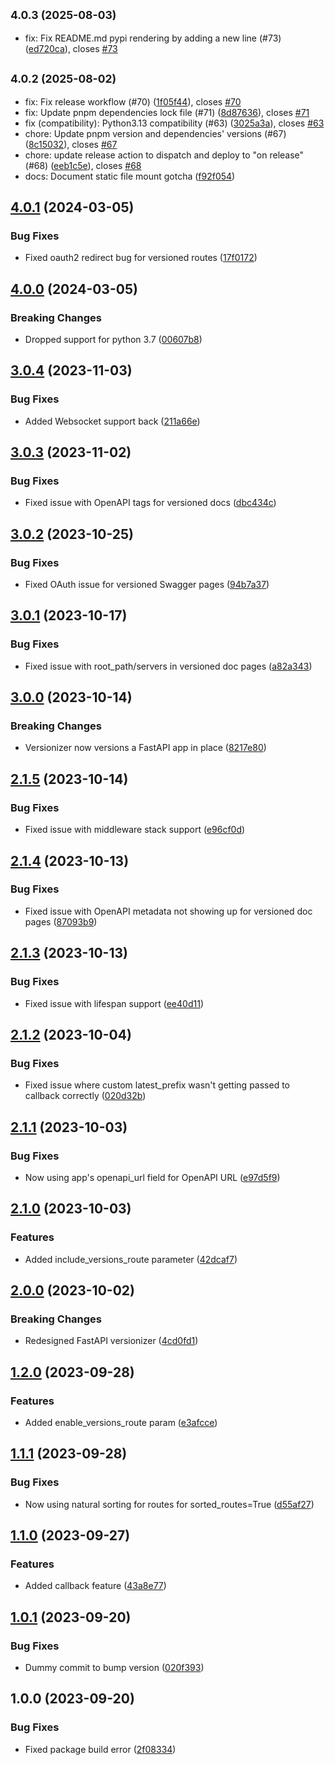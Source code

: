 ## <small>4.0.3 (2025-08-03)</small>

* fix: Fix README.md pypi rendering by adding a new line (#73) ([ed720ca](https://github.com/alexschimpf/fastapi-versionizer/commit/ed720ca)), closes [#73](https://github.com/alexschimpf/fastapi-versionizer/issues/73)

## <small>4.0.2 (2025-08-02)</small>

* fix: Fix release workflow (#70) ([1f05f44](https://github.com/alexschimpf/fastapi-versionizer/commit/1f05f44)), closes [#70](https://github.com/alexschimpf/fastapi-versionizer/issues/70)
* fix: Update pnpm dependencies lock file (#71) ([8d87636](https://github.com/alexschimpf/fastapi-versionizer/commit/8d87636)), closes [#71](https://github.com/alexschimpf/fastapi-versionizer/issues/71)
* fix (compatibility): Python3.13 compatibility (#63) ([3025a3a](https://github.com/alexschimpf/fastapi-versionizer/commit/3025a3a)), closes [#63](https://github.com/alexschimpf/fastapi-versionizer/issues/63)
* chore: Update pnpm version and dependencies' versions (#67) ([8c15032](https://github.com/alexschimpf/fastapi-versionizer/commit/8c15032)), closes [#67](https://github.com/alexschimpf/fastapi-versionizer/issues/67)
* chore: update release action to dispatch and deploy to "on release" (#68) ([eeb1c5e](https://github.com/alexschimpf/fastapi-versionizer/commit/eeb1c5e)), closes [#68](https://github.com/alexschimpf/fastapi-versionizer/issues/68)
* docs: Document static file mount gotcha ([f92f054](https://github.com/alexschimpf/fastapi-versionizer/commit/f92f054))

## [4.0.1](https://github.com/alexschimpf/fastapi-versionizer/compare/v4.0.0...v4.0.1) (2024-03-05)


### Bug Fixes

* Fixed oauth2 redirect bug for versioned routes ([17f0172](https://github.com/alexschimpf/fastapi-versionizer/commit/17f0172bf1a6cf4d4f39f94107307557facbf4ff))

## [4.0.0](https://github.com/alexschimpf/fastapi-versionizer/compare/v3.0.4...v4.0.0) (2024-03-05)


### Breaking Changes

* Dropped support for python 3.7 ([00607b8](https://github.com/alexschimpf/fastapi-versionizer/commit/00607b8f1ae0db23b7e63666b0629307a3a631dc))

## [3.0.4](https://github.com/alexschimpf/fastapi-versionizer/compare/v3.0.3...v3.0.4) (2023-11-03)


### Bug Fixes

* Added Websocket support back ([211a66e](https://github.com/alexschimpf/fastapi-versionizer/commit/211a66e8aac56dbf2d5ffc94d6c65959044ca5dd))

## [3.0.3](https://github.com/alexschimpf/fastapi-versionizer/compare/v3.0.2...v3.0.3) (2023-11-02)


### Bug Fixes

* Fixed issue with OpenAPI tags for versioned docs ([dbc434c](https://github.com/alexschimpf/fastapi-versionizer/commit/dbc434c85170cbc1802ff167e33c8ab4204d64d3))

## [3.0.2](https://github.com/alexschimpf/fastapi-versionizer/compare/v3.0.1...v3.0.2) (2023-10-25)


### Bug Fixes

* Fixed OAuth issue for versioned Swagger pages ([94b7a37](https://github.com/alexschimpf/fastapi-versionizer/commit/94b7a37de66a3fe5304d26460371788f38c308ef))

## [3.0.1](https://github.com/alexschimpf/fastapi-versionizer/compare/v3.0.0...v3.0.1) (2023-10-17)


### Bug Fixes

* Fixed issue with root_path/servers in versioned doc pages ([a82a343](https://github.com/alexschimpf/fastapi-versionizer/commit/a82a343de350b7a323a8a46b023b1dc897c1302b))

## [3.0.0](https://github.com/alexschimpf/fastapi-versionizer/compare/v2.1.5...v3.0.0) (2023-10-14)


### Breaking Changes

* Versionizer now versions a FastAPI app in place ([8217e80](https://github.com/alexschimpf/fastapi-versionizer/commit/8217e80b3925a7d30ef77e6eb8693b271fe02247))

## [2.1.5](https://github.com/alexschimpf/fastapi-versionizer/compare/v2.1.4...v2.1.5) (2023-10-14)


### Bug Fixes

* Fixed issue with middleware stack support ([e96cf0d](https://github.com/alexschimpf/fastapi-versionizer/commit/e96cf0d004d20a65668d85f5ae46d427d958f5ef))

## [2.1.4](https://github.com/alexschimpf/fastapi-versionizer/compare/v2.1.3...v2.1.4) (2023-10-13)


### Bug Fixes

* Fixed issue with OpenAPI metadata not showing up for versioned doc pages ([87093b9](https://github.com/alexschimpf/fastapi-versionizer/commit/87093b95766efa0bbc49777fae75efc55e489747))

## [2.1.3](https://github.com/alexschimpf/fastapi-versionizer/compare/v2.1.2...v2.1.3) (2023-10-13)


### Bug Fixes

* Fixed issue with lifespan support ([ee40d11](https://github.com/alexschimpf/fastapi-versionizer/commit/ee40d11cba743c07216370715a7fbcd23f0a145e))

## [2.1.2](https://github.com/alexschimpf/fastapi-versionizer/compare/v2.1.1...v2.1.2) (2023-10-04)


### Bug Fixes

* Fixed issue where custom latest_prefix wasn't getting passed to callback correctly ([020d32b](https://github.com/alexschimpf/fastapi-versionizer/commit/020d32b13143c1a6d98b449fec17cf23d0d8ed86))

## [2.1.1](https://github.com/alexschimpf/fastapi-versionizer/compare/v2.1.0...v2.1.1) (2023-10-03)


### Bug Fixes

* Now using app's openapi_url field for OpenAPI URL ([e97d5f9](https://github.com/alexschimpf/fastapi-versionizer/commit/e97d5f95eb6b8d006c03fff0bfbfd8136c1b2eec))

## [2.1.0](https://github.com/alexschimpf/fastapi-versionizer/compare/v2.0.0...v2.1.0) (2023-10-03)


### Features

* Added include_versions_route parameter ([42dcaf7](https://github.com/alexschimpf/fastapi-versionizer/commit/42dcaf73bf2bff7d6b6d734c8c30137b73aa6f06))

## [2.0.0](https://github.com/alexschimpf/fastapi-versionizer/compare/v1.2.0...v2.0.0) (2023-10-02)


### Breaking Changes

* Redesigned FastAPI versionizer ([4cd0fd1](https://github.com/alexschimpf/fastapi-versionizer/commit/4cd0fd1d3e93eb1845439743ed907d562a508bb9))

## [1.2.0](https://github.com/alexschimpf/fastapi-versionizer/compare/v1.1.1...v1.2.0) (2023-09-28)


### Features

* Added enable_versions_route param ([e3afcce](https://github.com/alexschimpf/fastapi-versionizer/commit/e3afcce98b9422dc3f54d722fc9168030e1c7e75))

## [1.1.1](https://github.com/alexschimpf/fastapi-versionizer/compare/v1.1.0...v1.1.1) (2023-09-28)


### Bug Fixes

* Now using natural sorting for routes for sorted_routes=True ([d55af27](https://github.com/alexschimpf/fastapi-versionizer/commit/d55af275bbc5e55c7ee203b04aeff65e09893c93))

## [1.1.0](https://github.com/alexschimpf/fastapi-versionizer/compare/v1.0.1...v1.1.0) (2023-09-27)


### Features

* Added callback feature ([43a8e77](https://github.com/alexschimpf/fastapi-versionizer/commit/43a8e77eb1cf57ec00385a4ee5bfd3751e1fc9a0))

## [1.0.1](https://github.com/alexschimpf/fastapi-versionizer/compare/v1.0.0...v1.0.1) (2023-09-20)


### Bug Fixes

* Dummy commit to bump version ([020f393](https://github.com/alexschimpf/fastapi-versionizer/commit/020f3936f3cf101c2a7c0171ce6c656bca9993cf))

## 1.0.0 (2023-09-20)


### Bug Fixes

* Fixed package build error ([2f08334](https://github.com/alexschimpf/fastapi-versionizer/commit/2f083343b5a51c7ea3a0a10747250c4c123840c6))

